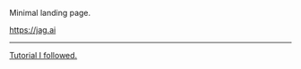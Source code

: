 Minimal landing page.

https://jag.ai

---

[Tutorial I followed.](https://www.youtube.com/watch?v=hVdTQWASliE&)
